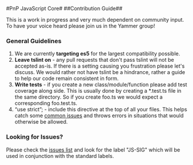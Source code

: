 #PnP JavaScript Core#
##Contribution Guide##

This is a work in progress and very much dependent on community input. To have your voice heard please join us in the Yammer group!

### General Guidelines ###

1. We are currently **targeting es5** for the largest compatibility possible.
2. **Leave tslint on** - any pull requests that don't pass tslint will not be accepted as-is. If there is a setting causing you frustration please let's discuss. We would rather not have tslint be a hindrance, rather a guide to help our code remain consistent in form.
3. **Write tests** - if you create a new class/module/function please add test coverage along side. This is usually done by creating a *.test.ts file in the same directory. So if you create foo.ts we would expect a corresponding foo.test.ts.
4. “use strict”; - include this directive at the top of all your files. This helps catch some [common issues](http://stackoverflow.com/questions/1335851/what-does-use-strict-do-in-javascript-and-what-is-the-reasoning-behind-it) and throws errors in situations that would otherwise be allowed.

### Looking for Issues? ###

Please check the [issues list](https://github.com/OfficeDev/PnP/issues) and look for the label "JS-SIG" which will be used in conjunction with the standard labels.